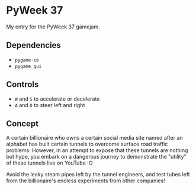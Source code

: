 # PyWeek 37

My entry for the PyWeek 37 gamejam.

## Dependencies

- `pygame-ce`
- `pygame_gui`

## Controls

- `W` and `S` to accelerate or decelerate
- `A` and `D` to steer left and right

## Concept

A certain billionaire who owns a certain social media site named after an
alphabet has built certain tunnels to overcome surface road traffic problems.
However, in an attempt to expose that these tunnels are nothing but hype, you
embark on a dangerous journey to demonstrate the "utility" of these tunnels
live on YouTube :O

Avoid the leaky steam pipes left by the tunnel engineers, and test tubes left
from the billionaire's endless experiments from other companies!

